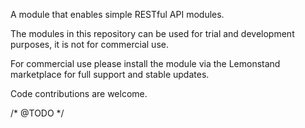 A module that enables simple RESTful API modules.

The modules in this repository can be used for trial and development purposes, it is not for commercial use.

For commercial use please install the module via the Lemonstand marketplace for full support and stable updates.

Code contributions are welcome.


/* @TODO */